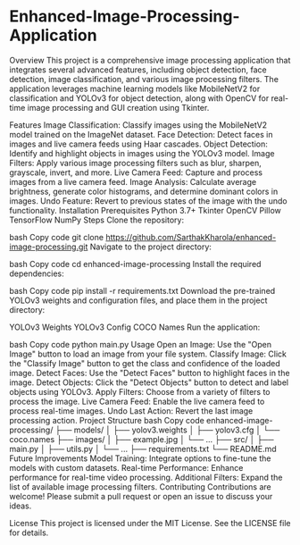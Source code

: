 # Enhanced-Image-Processing-Application

Overview
This project is a comprehensive image processing application that integrates several advanced features, including object detection, face detection, image classification, and various image processing filters. The application leverages machine learning models like MobileNetV2 for classification and YOLOv3 for object detection, along with OpenCV for real-time image processing and GUI creation using Tkinter.

Features
Image Classification: Classify images using the MobileNetV2 model trained on the ImageNet dataset.
Face Detection: Detect faces in images and live camera feeds using Haar cascades.
Object Detection: Identify and highlight objects in images using the YOLOv3 model.
Image Filters: Apply various image processing filters such as blur, sharpen, grayscale, invert, and more.
Live Camera Feed: Capture and process images from a live camera feed.
Image Analysis: Calculate average brightness, generate color histograms, and determine dominant colors in images.
Undo Feature: Revert to previous states of the image with the undo functionality.
Installation
Prerequisites
Python 3.7+
Tkinter
OpenCV
Pillow
TensorFlow
NumPy
Steps
Clone the repository:

bash
Copy code
git clone https://github.com/SarthakKharola/enhanced-image-processing.git
Navigate to the project directory:

bash
Copy code
cd enhanced-image-processing
Install the required dependencies:

bash
Copy code
pip install -r requirements.txt
Download the pre-trained YOLOv3 weights and configuration files, and place them in the project directory:

YOLOv3 Weights
YOLOv3 Config
COCO Names
Run the application:

bash
Copy code
python main.py
Usage
Open an Image: Use the "Open Image" button to load an image from your file system.
Classify Image: Click the "Classify Image" button to get the class and confidence of the loaded image.
Detect Faces: Use the "Detect Faces" button to highlight faces in the image.
Detect Objects: Click the "Detect Objects" button to detect and label objects using YOLOv3.
Apply Filters: Choose from a variety of filters to process the image.
Live Camera Feed: Enable the live camera feed to process real-time images.
Undo Last Action: Revert the last image processing action.
Project Structure
bash
Copy code
enhanced-image-processing/
├── models/
│   ├── yolov3.weights
│   ├── yolov3.cfg
│   └── coco.names
├── images/
│   ├── example.jpg
│   └── ...
├── src/
│   ├── main.py
│   ├── utils.py
│   └── ...
├── requirements.txt
└── README.md
Future Improvements
Model Training: Integrate options to fine-tune the models with custom datasets.
Real-time Performance: Enhance performance for real-time video processing.
Additional Filters: Expand the list of available image processing filters.
Contributing
Contributions are welcome! Please submit a pull request or open an issue to discuss your ideas.

License
This project is licensed under the MIT License. See the LICENSE file for details.
